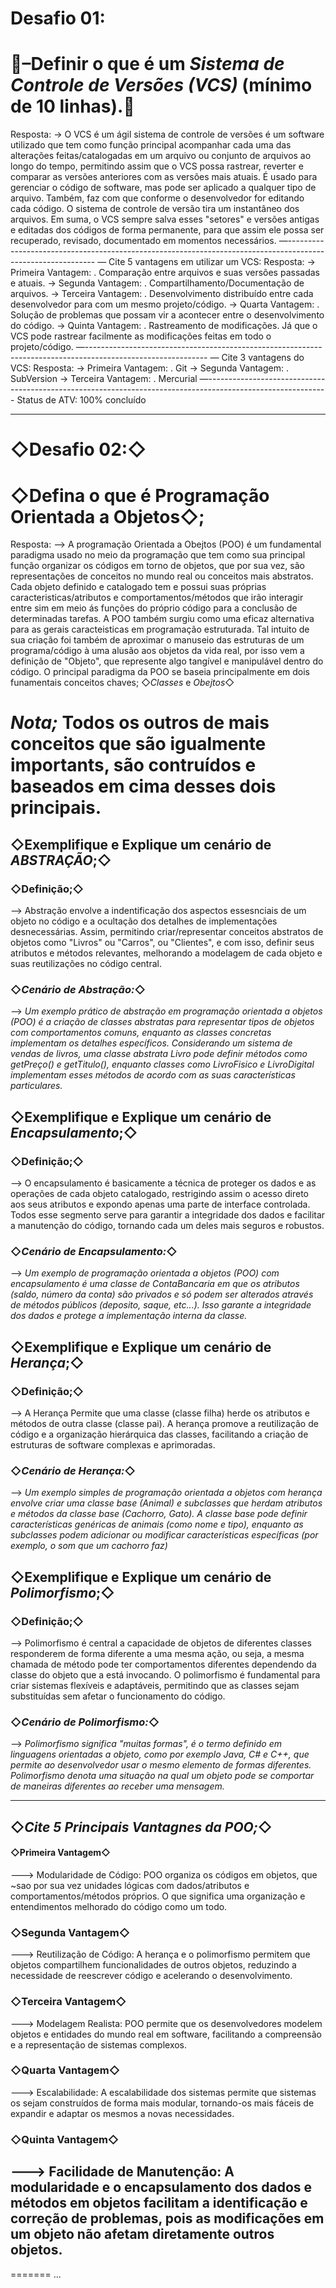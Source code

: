 
# Desafio 01: 
# 📃–Definir o que é um *Sistema de Controle de Versões (VCS)* (mínimo de 10 linhas).📝
Resposta:
 → O VCS é um ágil sistema de controle de versões é um software utilizado que tem como função principal acompanhar cada uma das alterações feitas/catalogadas em um arquivo ou conjunto de arquivos ao longo do tempo, permitindo assim que o VCS possa rastrear, reverter e comparar as versões anteriores com as versões mais atuais. É usado para gerenciar o código de software, mas pode ser aplicado a qualquer tipo de arquivo.
Também, faz com que conforme o desenvolvedor for editando cada código.
O sistema de controle de versão tira um instantâneo dos arquivos. Em suma, o VCS sempre salva esses "setores" e versões antigas e editadas dos códigos de forma permanente, para que assim ele possa ser recuperado, revisado, documentado em momentos necessários.
—------------------------------------------------------------------------------------------------------------
— Cite 5 vantagens em utilizar um VCS:
Resposta:
→ Primeira Vantagem:
. Comparação entre arquivos e suas versões passadas e atuais. 
→ Segunda Vantagem:
. Compartilhamento/Documentação de arquivos. 
→ Terceira Vantagem:
. Desenvolvimento distribuído entre cada desenvolvedor para com um mesmo projeto/código.
→ Quarta Vantagem:
. Solução de problemas que possam vir a acontecer entre o desenvolvimento do código.
→ Quinta Vantagem:
. Rastreamento de modificações. Já que o VCS pode rastrear facilmente as modificações feitas em todo o projeto/código.
—------------------------------------------------------------------------------------------------------------
— Cite 3 vantagens do VCS:
Resposta:
→ Primeira Vantagem:
. Git
→ Segunda Vantagem:
. SubVersion
→ Terceira Vantagem:
. Mercurial
—------------------------------------------------------------------------------------------------------------
Status de ATV: 100% concluído

---------------------------------------------------------------------------------------------------------------
# ◇Desafio 02:◇
# ◇Defina o que é Programação Orientada a Objetos◇;
Resposta:
--> A programação Orientada a Obejtos (POO) é um fundamental paradigma usado no meio da programação que tem como sua principal função organizar os códigos em torno de objetos, que por sua vez, são representações de conceitos no mundo real ou conceitos mais abstratos. Cada objeto definido e catalogado tem e possui suas próprias caracteristicas/atributos e comportamentos/métodos que irão interagir entre sim em meio ás funções do próprio código para a conclusão de determinadas tarefas. A POO também surgiu como uma eficaz alternativa para as gerais caracteisticas em programação estruturada. Tal intuito de sua criação foi também de aproximar o manuseio das estruturas de um programa/código à uma alusão aos objetos da vida real, por isso vem a definição de "Objeto", que represente algo tangível e manipulável dentro do código. O principal paradigma da POO se baseia principalmente em dois funamentais conceitos chaves; ◇*Classes* e *Obejtos*◇
# *Nota;* Todos os outros de mais conceitos que são igualmente importants, são contruídos e baseados em cima desses dois principais.

## ◇Exemplifique e Explique um cenário de *ABSTRAÇÃO*;◇
### ◇Definição;◇
--> Abstração envolve a indentificação dos aspectos essesnciais de um objeto no código e a ocultação dos detalhes de implementações desnecessárias. Assim, permitindo criar/representar conceitos abstratos de objetos como "Livros" ou "Carros", ou "Clientes", e com isso, definir seus atributos e métodos relevantes, melhorando a modelagem de cada objeto e suas reutilizações no código central. 
### ◇*Cenário de Abstração:*◇
--> *Um exemplo prático de abstração em programação orientada a objetos (POO) é a criação de classes abstratas para representar tipos de objetos com comportamentos comuns, enquanto as classes concretas implementam os detalhes específicos. Considerando um sistema de vendas de livros, uma classe abstrata Livro pode definir métodos como getPreço() e getTitulo(), enquanto classes como LivroFisico e LivroDigital implementam esses métodos de acordo com as suas características particulares.*

## ◇Exemplifique e Explique um cenário de *Encapsulamento*;◇
### ◇Definição;◇
--> O encapsulamento é basicamente a técnica de proteger os dados e as operações de cada objeto catalogado, restrigindo assim o acesso direto aos seus atributos e expondo apenas uma parte de interface controlada. Todos esse segmento serve para garantir a integridade dos dados e facilitar a manutenção do código, tornando cada um deles mais seguros e robustos. 


### ◇*Cenário de Encapsulamento:*◇
--> *Um exemplo de programação orientada a objetos (POO) com encapsulamento é uma classe de ContaBancaria em que os atributos (saldo, número da conta) são privados e só podem ser alterados através de métodos públicos (deposito, saque, etc...). Isso garante a integridade dos dados e protege a implementação interna da classe.*

## ◇Exemplifique e Explique um cenário de *Herança*;◇
### ◇Definição;◇
--> A Herança Permite que uma classe (classe filha) herde os atributos e métodos de outra classe (classe pai). A herança promove a reutilização de código e a organização hierárquica das classes, facilitando a criação de estruturas de software complexas e aprimoradas. 

### ◇*Cenário de Herança:*◇
--> *Um exemplo simples de programação orientada a objetos com herança envolve criar uma classe base (Animal) e subclasses que herdam atributos e métodos da classe base (Cachorro, Gato). A classe base pode definir características genéricas de animais (como nome e tipo), enquanto as subclasses podem adicionar ou modificar características específicas (por exemplo, o som que um cachorro faz)*

## ◇Exemplifique e Explique um cenário de *Polimorfismo*;◇
### ◇Definição;◇
--> Polimorfismo é central a capacidade de objetos de diferentes classes responderem de forma diferente a uma mesma ação, ou seja, a mesma chamada de método pode ter comportamentos diferentes dependendo da classe do objeto que a está invocando. O polimorfismo é fundamental para criar sistemas flexíveis e adaptáveis, permitindo que as classes sejam substituídas sem afetar o funcionamento do código. 

### ◇*Cenário de Polimorfismo:*◇
--> *Polimorfismo significa "muitas formas", é o termo definido em linguagens orientadas a objeto, como por exemplo Java, C# e C++, que permite ao desenvolvedor usar o mesmo elemento de formas diferentes. Polimorfismo denota uma situação na qual um objeto pode se comportar de maneiras diferentes ao receber uma mensagem.*

---------------------------------------------------------------------------------------------------------------
## ◇*Cite 5 Principais Vantagnes da POO;*◇
#### ◇Primeira Vantagem◇
---> Modularidade de Código:
POO organiza os códigos em objetos, que ~sao por sua vez unidades lógicas com dados/atributos e comportamentos/métodos próprios. O que significa uma organização e entendimentos melhorado do código como um todo.

### ◇Segunda Vantagem◇
---> Reutilização de Código:
A herança e o polimorfismo permitem que objetos compartilhem funcionalidades de outros objetos, reduzindo a necessidade de reescrever código e acelerando o desenvolvimento. 

### ◇Terceira Vantagem◇
---> Modelagem Realista:
POO permite que os desenvolvedores modelem objetos e entidades do mundo real em software, facilitando a compreensão e a representação de sistemas complexos. 

### ◇Quarta Vantagem◇
---> Escalabilidade:
 A escalabilidade dos sistemas permite que sistemas os sejam construídos de forma mais modular, tornando-os mais fáceis de expandir e adaptar os mesmos a novas necessidades. 

 ### ◇Quinta Vantagem◇
 ---> Facilidade de Manutenção:
 A modularidade e o encapsulamento dos dados e métodos em objetos facilitam a identificação e correção de problemas, pois as modificações em um objeto não afetam diretamente outros objetos. 
 -------------------------------------------------------------------------------------------------------------
=======
... 
